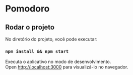 # Pomodoro
 
 
## Rodar o projeto

No diretório do projeto, você pode executar:

### `npm install && npm start`

Executa o aplicativo no modo de desenvolvimento.\
Open [http://localhost:3000](http://localhost:3000) para visualizá-lo no navegador.
